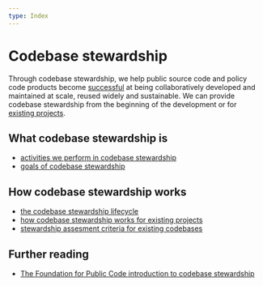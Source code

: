 ```yaml
---
type: Index
---
```


# Codebase stewardship

Through codebase stewardship, we help public source code and policy code products become [successful](success-for-a-codebase.md) at being collaboratively developed and maintained at scale, reused widely and sustainable.
We can provide codebase stewardship from the beginning of the development or for [existing projects](for-existing-projects.md).

## What codebase stewardship is

* [activities we perform in codebase stewardship](activities.md)
* [goals of codebase stewardship](goals.md)

## How codebase stewardship works

* [the codebase stewardship lifecycle](lifecycle.md)
* [how codebase stewardship works for existing projects](for-existing-projects.md)
* [stewardship assesment criteria for existing codebases](criteria-for-codebase-stewardship.md)

## Further reading

* [The Foundation for Public Code introduction to codebase stewardship](https://publiccode.net/codebase-stewardship/)
